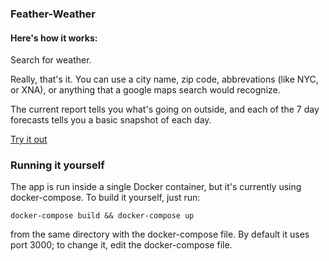 <h3>Feather-Weather</h3>
        <h4>Here's how it works:</h4>
        <p>Search for weather.</p>
        <p>Really, that's it. You can use a city name, zip code, abbrevations 
          (like NYC, or XNA), or anything that a google maps search would recognize.
        </p>
        <p>The current report tells you what's going on outside, and each of the 7 day forecasts 
          tells you a basic snapshot of each day.
        </p>
        <div class="modal-button">
          <a href="http://weather.jonlwhittaker.com" target="_blank">Try it out</a>
        </div>

<h3>Running it yourself</h3>
<p>The app is run inside a single Docker container, but it's currently using docker-compose. To build it yourself, just run:</p>
<code>docker-compose build && docker-compose up</code>
<p>from the same directory with the docker-compose file. By default it uses port 3000; to change it, edit the docker-compose file.</p>

